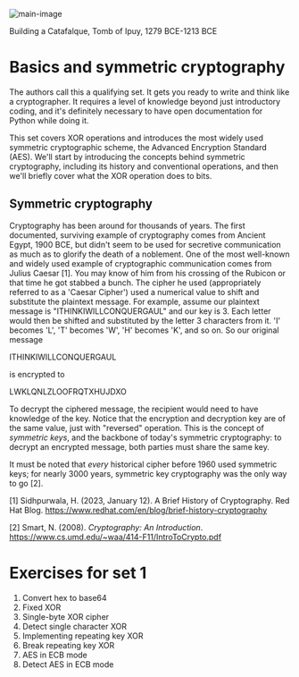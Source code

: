 ![main-image](https://github.com/andykeefe/andykeefe/assets/154836099/b4e27e08-8ad6-48d0-ab82-a90deae91386)

Building a Catafalque, Tomb of Ipuy, 1279 BCE-1213 BCE

# Basics and symmetric cryptography


The authors call this a qualifying set. It gets you ready to write and think like a cryptographer. It requires a level of knowledge beyond just introductory coding, and it's definitely necessary to have open documentation for Python while doing it.

This set covers XOR operations and introduces the most widely used symmetric cryptographic scheme, the Advanced Encryption Standard (AES). We'll start by introducing the concepts behind symmetric cryptography, including its history and conventional operations, and then we'll briefly cover what the XOR operation does to bits. 

## Symmetric cryptography

Cryptography has been around for thousands of years. The first documented, surviving example of cryptography comes from Ancient Egypt, 1900 BCE, but didn't seem to be used for secretive communication as much as to glorify the death of a noblement. One of the most well-known and widely used example of cryptographic communication comes from Julius Caesar [1]. You may know of him from his crossing of the Rubicon or that time he got stabbed a bunch. The cipher he used (appropriately referred to as a 'Caesar Cipher') used a numerical value to shift and substitute the plaintext message. For example, assume our plaintext message is "ITHINKIWILLCONQUERGAUL" and our key is 3. Each letter would then be shifted and substituted by the letter 3 characters from it. 'I' becomes 'L', 'T' becomes 'W', 'H' becomes 'K', and so on. So our original message 

ITHINKIWILLCONQUERGAUL

is encrypted to

LWKLQNLZLOOFRQTXHUJDXO

To decrypt the ciphered message, the recipient would need to have knowledge of the key. Notice that the encryption and decryption key are of the same value, just with "reversed" operation. This is the concept of _symmetric keys_, and the backbone of today's symmetric cryptography: to decrypt an encrypted message, both parties must share the same key.

It must be noted that _every_ historical cipher before 1960 used symmetric keys; for nearly 3000 years, symmetric key cryptography was the only way to go [2]. 

[1] Sidhpurwala, H. (2023, January 12). A Brief History of Cryptography. Red Hat Blog. https://www.redhat.com/en/blog/brief-history-cryptography 

[2] Smart, N. (2008). _Cryptography: An Introduction_. https://www.cs.umd.edu/~waa/414-F11/IntroToCrypto.pdf

# Exercises for set 1

1. Convert hex to base64
2. Fixed XOR
3. Single-byte XOR cipher
4. Detect single character XOR
5. Implementing repeating key XOR
6. Break repeating key XOR
7. AES in ECB mode
8. Detect AES in ECB mode
